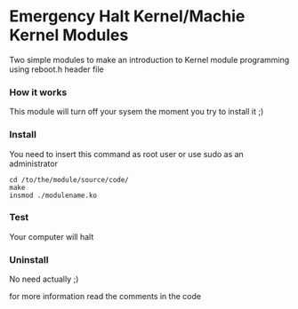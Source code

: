# Emergency Halt Kernel/Machie Kernel Modules

Two simple modules to make an introduction to Kernel module programming using reboot.h header file


### How it works
This module will turn off your sysem the moment you try to install it ;)


### Install
You need to insert this command as root user or use sudo as an administrator
```
cd /to/the/module/source/code/
make
insmod ./modulename.ko
```

### Test
Your computer will halt


### Uninstall
No need actually ;)

for more information read the comments in the code
